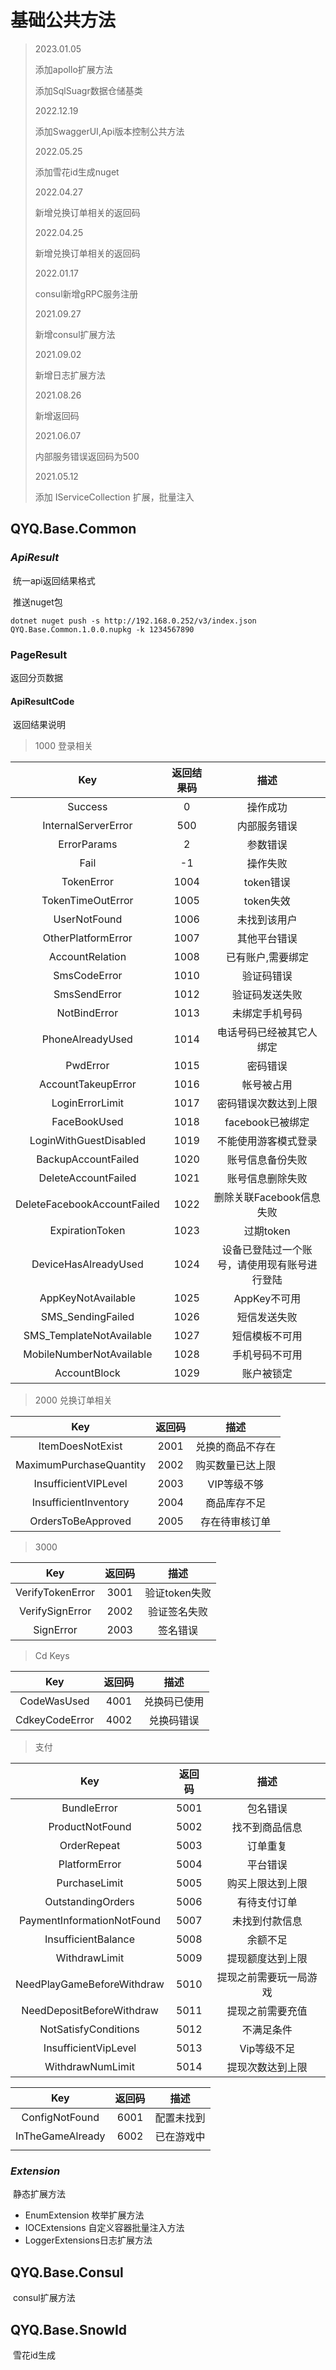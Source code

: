 # 基础公共方法

> 
>
> 2023.01.05
>
> 添加apollo扩展方法
>
> 添加SqlSuagr数据仓储基类
>
> 2022.12.19
>
> 添加SwaggerUI,Api版本控制公共方法
>
> 2022.05.25
>
> 添加雪花id生成nuget
>
> 2022.04.27
>
> 新增兑换订单相关的返回码
>
> 2022.04.25
>
> 新增兑换订单相关的返回码
>
> 2022.01.17
>
> consul新增gRPC服务注册
>
> 2021.09.27
>
> 新增consul扩展方法
>
> 2021.09.02
>
> 新增日志扩展方法
>
> 2021.08.26
>
> 新增返回码
>
> 2021.06.07
>
> 内部服务错误返回码为500
>
> 2021.05.12
>
> 添加 IServiceCollection 扩展，批量注入



## QYQ.Base.Common

### *ApiResult*

​	统一api返回结果格式

​	推送nuget包

```shell
dotnet nuget push -s http://192.168.0.252/v3/index.json QYQ.Base.Common.1.0.0.nupkg -k 1234567890
```



### PageResult

返回分页数据



#### ApiResultCode 

​	返回结果说明

> 1000  登录相关
>
> 

|             Key             | 返回结果码 |                     描述                     |
| :-------------------------: | :--------: | :------------------------------------------: |
|           Success           |     0      |                   操作成功                   |
|     InternalServerError     |    500     |                 内部服务错误                 |
|         ErrorParams         |     2      |                   参数错误                   |
|            Fail             |     -1     |                   操作失败                   |
|         TokenError          |    1004    |                  token错误                   |
|      TokenTimeOutError      |    1005    |                  token失效                   |
|        UserNotFound         |    1006    |                 未找到该用户                 |
|     OtherPlatformError      |    1007    |                 其他平台错误                 |
|       AccountRelation       |    1008    |              已有账户,需要绑定               |
|        SmsCodeError         |    1010    |                  验证码错误                  |
|        SmsSendError         |    1012    |                验证码发送失败                |
|        NotBindError         |    1013    |                未绑定手机号码                |
|      PhoneAlreadyUsed       |    1014    |           电话号码已经被其它人绑定           |
|          PwdError           |    1015    |                   密码错误                   |
|     AccountTakeupError      |    1016    |                  帐号被占用                  |
|       LoginErrorLimit       |    1017    |             密码错误次数达到上限             |
|        FaceBookUsed         |    1018    |               facebook已被绑定               |
|   LoginWithGuestDisabled    |    1019    |             不能使用游客模式登录             |
|     BackupAccountFailed     |    1020    |               账号信息备份失败               |
|     DeleteAccountFailed     |    1021    |               账号信息删除失败               |
| DeleteFacebookAccountFailed |    1022    |           删除关联Facebook信息失败           |
|       ExpirationToken       |    1023    |                  过期token                   |
|    DeviceHasAlreadyUsed     |    1024    | 设备已登陆过一个账号，请使用现有账号进行登陆 |
|     AppKeyNotAvailable      |    1025    |                 AppKey不可用                 |
|      SMS_SendingFailed      |    1026    |                 短信发送失败                 |
|  SMS_TemplateNotAvailable   |    1027    |                短信模板不可用                |
|  MobileNumberNotAvailable   |    1028    |                手机号码不可用                |
|        AccountBlock         |    1029    |                  账户被锁定                  |

>2000  兑换订单相关
>
>

|           Key           | 返回码 |       描述       |
| :---------------------: | :----: | :--------------: |
|    ItemDoesNotExist     |  2001  | 兑换的商品不存在 |
| MaximumPurchaseQuantity |  2002  | 购买数量已达上限 |
|  InsufficientVIPLevel   |  2003  |   VIP等级不够    |
|  InsufficientInventory  |  2004  |   商品库存不足   |
|   OrdersToBeApproved    |  2005  |  存在待审核订单  |



> 3000



|       Key        | 返回码 |     描述      |
| :--------------: | :----: | :-----------: |
| VerifyTokenError |  3001  | 验证token失败 |
| VerifySignError  |  2002  | 验证签名失败  |
|    SignError     |  2003  |   签名错误    |

> Cd Keys

|      Key       | 返回码 |     描述     |
| :------------: | :----: | :----------: |
|  CodeWasUsed   |  4001  | 兑换码已使用 |
| CdkeyCodeError |  4002  |  兑换码错误  |

> 支付

|            Key             | 返回码 |          描述          |
| :------------------------: | :----: | :--------------------: |
|        BundleError         |  5001  |        包名错误        |
|      ProductNotFound       |  5002  |     找不到商品信息     |
|        OrderRepeat         |  5003  |        订单重复        |
|       PlatformError        |  5004  |        平台错误        |
|       PurchaseLimit        |  5005  |    购买上限达到上限    |
|     OutstandingOrders      |  5006  |      有待支付订单      |
| PaymentInformationNotFound |  5007  |     未找到付款信息     |
|    InsufficientBalance     |  5008  |        余额不足        |
|       WithdrawLimit        |  5009  |    提现额度达到上限    |
| NeedPlayGameBeforeWithdraw |  5010  | 提现之前需要玩一局游戏 |
| NeedDepositBeforeWithdraw  |  5011  |    提现之前需要充值    |
|    NotSatisfyConditions    |  5012  |       不满足条件       |
|    InsufficientVipLevel    |  5013  |      Vip等级不足       |
|      WithdrawNumLimit      |  5014  |    提现次数达到上限    |

|       Key        | 返回码 |    描述    |
| :--------------: | :----: | :--------: |
|  ConfigNotFound  |  6001  | 配置未找到 |
| InTheGameAlready |  6002  | 已在游戏中 |
|                  |        |            |



### *Extension*

​	静态扩展方法

- EnumExtension 枚举扩展方法
- IOCExtensions 自定义容器批量注入方法
- LoggerExtensions日志扩展方法

## QYQ.Base.Consul

​	consul扩展方法







## QYQ.Base.SnowId

​	雪花id生成
